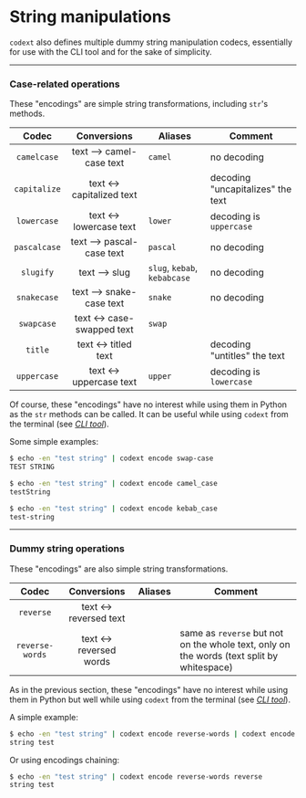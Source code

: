# String manipulations

`codext` also defines multiple dummy string manipulation codecs, essentially for use with the CLI tool and for the sake of simplicity.

-----

### Case-related operations

These "encodings" are simple string transformations, including `str`'s methods.

**Codec** | **Conversions** | **Aliases** | **Comment**
:---: | :---: | --- | ---
`camelcase` | text --> camel-case text | `camel` | no decoding
`capitalize` | text <-> capitalized text |  | decoding "uncapitalizes" the text
`lowercase` | text <-> lowercase text | `lower` | decoding is `uppercase`
`pascalcase` | text --> pascal-case text | `pascal` | no decoding
`slugify` | text --> slug | `slug`, `kebab`, `kebabcase` | no decoding
`snakecase` | text --> snake-case text | `snake` | no decoding
`swapcase` | text <-> case-swapped text | `swap` | 
`title` | text <-> titled text |  | decoding "untitles" the text
`uppercase` | text <-> uppercase text | `upper` | decoding is `lowercase`

Of course, these "encodings" have no interest while using them in Python as the `str` methods can be called. It can be useful while using `codext` from the terminal (see [*CLI tool*](cli.html)).

Some simple examples:

```sh
$ echo -en "test string" | codext encode swap-case
TEST STRING

$ echo -en "test string" | codext encode camel_case
testString

$ echo -en "test string" | codext encode kebab_case
test-string
```

-----

### Dummy string operations

These "encodings" are also simple string transformations.

**Codec** | **Conversions** | **Aliases** | **Comment**
:---: | :---: | --- | ---
`reverse` | text <-> reversed text |  | 
`reverse-words` | text <-> reversed words |  | same as `reverse` but not on the whole text, only on the words (text split by whitespace)

As in the previous section, these "encodings" have no interest while using them in Python but well while using `codext` from the terminal (see [*CLI tool*](cli.html)).

A simple example:

```sh
$ echo -en "test string" | codext encode reverse-words | codext encode reverse
string test
```

Or using encodings chaining:

```sh
$ echo -en "test string" | codext encode reverse-words reverse
string test
```
